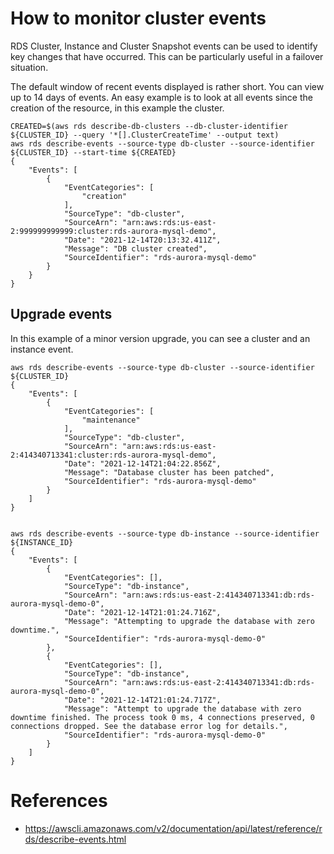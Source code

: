 # How to monitor cluster events

RDS Cluster, Instance and Cluster Snapshot events can be used to identify key changes that have occurred. This can be particularly useful in a failover situation.  


The default window of recent events displayed is rather short. You can view up to 14 days of events.
An easy example is to look at all events since the creation of the resource, in this example the cluster.

    CREATED=$(aws rds describe-db-clusters --db-cluster-identifier ${CLUSTER_ID} --query '*[].ClusterCreateTime' --output text)
    aws rds describe-events --source-type db-cluster --source-identifier ${CLUSTER_ID} --start-time ${CREATED}
    {
        "Events": [
            {
                "EventCategories": [
                    "creation"
                ],
                "SourceType": "db-cluster",
                "SourceArn": "arn:aws:rds:us-east-2:999999999999:cluster:rds-aurora-mysql-demo",
                "Date": "2021-12-14T20:13:32.411Z",
                "Message": "DB cluster created",
                "SourceIdentifier": "rds-aurora-mysql-demo"
            }
        }
    }

## Upgrade events

In this example of a minor version upgrade, you can see a cluster and an instance event.

    aws rds describe-events --source-type db-cluster --source-identifier ${CLUSTER_ID}
    {
        "Events": [
            {
                "EventCategories": [
                    "maintenance"
                ],
                "SourceType": "db-cluster",
                "SourceArn": "arn:aws:rds:us-east-2:414340713341:cluster:rds-aurora-mysql-demo",
                "Date": "2021-12-14T21:04:22.856Z",
                "Message": "Database cluster has been patched",
                "SourceIdentifier": "rds-aurora-mysql-demo"
            }
        ]
    }


    aws rds describe-events --source-type db-instance --source-identifier ${INSTANCE_ID}
    {
        "Events": [
            {
                "EventCategories": [],
                "SourceType": "db-instance",
                "SourceArn": "arn:aws:rds:us-east-2:414340713341:db:rds-aurora-mysql-demo-0",
                "Date": "2021-12-14T21:01:24.716Z",
                "Message": "Attempting to upgrade the database with zero downtime.",
                "SourceIdentifier": "rds-aurora-mysql-demo-0"
            },
            {
                "EventCategories": [],
                "SourceType": "db-instance",
                "SourceArn": "arn:aws:rds:us-east-2:414340713341:db:rds-aurora-mysql-demo-0",
                "Date": "2021-12-14T21:01:24.717Z",
                "Message": "Attempt to upgrade the database with zero downtime finished. The process took 0 ms, 4 connections preserved, 0 connections dropped. See the database error log for details.",
                "SourceIdentifier": "rds-aurora-mysql-demo-0"
            }
        ]
    }

# References
- https://awscli.amazonaws.com/v2/documentation/api/latest/reference/rds/describe-events.html
